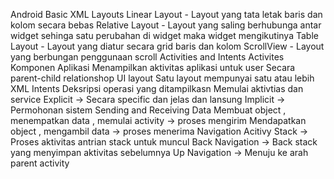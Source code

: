 Android Basic XML Layouts
	Linear Layout
		- Layout yang tata letak baris dan kolom secara bebas
	Relative Layout
		- Layout yang saling berhubunga antar widget 
		sehinga satu perubahan di widget maka widget mengikutinya
	Table Layout
		- Layout yang diatur secara grid baris dan kolom
	ScrollView
		- Layout yang berbungan penggunaan scroll
Activities and
Intents
	Activites
		Komponen Aplikasi
		Menampilkan aktivitas aplikasi untuk user
		Secara parent-child relationshop 
		UI layout
		Satu layout mempunyai satu atau lebih XML
	Intents
		Deksripsi operasi yang ditampilkasn 
		Memulai aktivtias dan service
		Explicit -> Secara specific dan jelas dan lansung
		Implicit -> Permohonan sistem 
	Sending and Receiving Data
		Membuat object , menempatkan data , memulai activity -> proses mengirim
		Mendapatkan object , mengambil data -> proses menerima
	Navigation
		Acitivy Stack -> Proses aktivitas antrian stack untuk muncul
		Back Navigation -> Back stack yang menyimpan aktivitas sebelumnya
		Up Navigation -> Menuju ke arah parent activity
		
